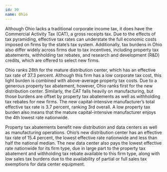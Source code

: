 ```yaml
---
id: 39
name: Ohio
---
```


Although Ohio lacks a traditional corporate income tax, it does have the Commercial Activity Tax (CAT), a gross receipts tax. Due to the effects of tax pyramiding, effective tax rates can understate the full economic costs imposed on firms by the state’s tax system. Additionally, tax burdens in Ohio also differ widely across firms due to tax incentives, including property tax abatements, withholding tax rebates, and research and development (R&D) credits, which are offered to select new firms.

Ohio ranks 28th for the mature distribution center, which has an effective tax rate of 37.3 percent. Although this firm has a low corporate tax cost, this light burden is combined with above-average property tax costs. Due to a generous property tax abatement, however, Ohio ranks first for the new distribution center. Similarly, the CAT falls heavily on manufacturing, but those burdens are offset by property tax abatements as well as withholding tax rebates for new firms. The new capital-intensive manufacturer’s total effective tax rate is 3.7 percent, ranking 3rd overall. A low property tax burden also means that the mature capital-intensive manufacturer enjoys the 4th lowest rate nationwide.

Property tax abatements benefit new distribution and data centers as well as manufacturing operations. Ohio’s new distribution center has an effective tax rate of 15.4 percent, the lowest effective rate nationwide and less than half the national median. The new data center also pays the lowest effective rate nationwide for its firm type, due in large part to the property tax abatement and withholding tax rebate available to this firm type, along with low sales tax burdens due to the availability of partial or full sales tax exemptions for data center equipment.
